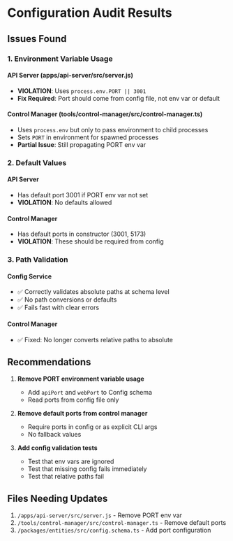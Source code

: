 # Configuration Audit Results

## Issues Found

### 1. Environment Variable Usage

#### API Server (apps/api-server/src/server.js)
- **VIOLATION**: Uses `process.env.PORT || 3001`
- **Fix Required**: Port should come from config file, not env var or default

#### Control Manager (tools/control-manager/src/control-manager.ts)
- Uses `process.env` but only to pass environment to child processes
- Sets `PORT` in environment for spawned processes
- **Partial Issue**: Still propagating PORT env var

### 2. Default Values

#### API Server
- Has default port 3001 if PORT env var not set
- **VIOLATION**: No defaults allowed

#### Control Manager  
- Has default ports in constructor (3001, 5173)
- **VIOLATION**: These should be required from config

### 3. Path Validation

#### Config Service
- ✅ Correctly validates absolute paths at schema level
- ✅ No path conversions or defaults
- ✅ Fails fast with clear errors

#### Control Manager
- ✅ Fixed: No longer converts relative paths to absolute

## Recommendations

1. **Remove PORT environment variable usage**
   - Add `apiPort` and `webPort` to Config schema
   - Read ports from config file only

2. **Remove default ports from control manager**
   - Require ports in config or as explicit CLI args
   - No fallback values

3. **Add config validation tests**
   - Test that env vars are ignored
   - Test that missing config fails immediately
   - Test that relative paths fail

## Files Needing Updates

1. `/apps/api-server/src/server.js` - Remove PORT env var
2. `/tools/control-manager/src/control-manager.ts` - Remove default ports
3. `/packages/entities/src/config.schema.ts` - Add port configuration
